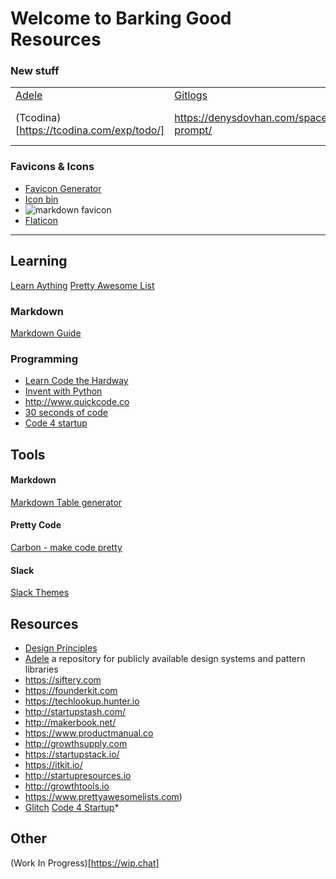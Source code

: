 # Welcome to Barking Good Resources 

### New stuff
|   |   |   |
|---|---|---|
|[Adele](https://adele.uxpin.com)    |[Gitlogs](https://www.gitlogs.com/awesome-topics)   |[Athena](https://www.athena.cool/#)|
|(Tcodina)[https://tcodina.com/exp/todo/]   | https://denysdovhan.com/spaceship-prompt/  |[Github Commit Emoji](https://gitmoji.carloscuesta.me)   |


### Favicons & Icons
* [Favicon Generator](https://realfavicongenerator.net)
* [Icon bin](https://iconbin.com)
* ![markdown favicon](https://raw.githubusercontent.com/mattcone/markdown-guide/master/favicon.ico)
* [Flaticon](https://www.flaticon.com)


------------


## Learning
[Learn Aything](https://learn-anything.xyz)
[Pretty Awesome List](https://www.prettyawesomelists.com)

### Markdown
[Markdown Guide](https://www.markdownguide.org)


### Programming
* [Learn Code the Hardway](https://learncodethehardway.org/)
* [Invent with Python](http://inventwithpython.com)
* http://www.quickcode.co
* [30 seconds of code](https://30secondsofcode.org)
* [Code 4 startup](http://www.quickcode.co)

## Tools
#### Markdown
[Markdown Table generator](http://www.tablesgenerator.com/markdown_tables#)


#### Pretty Code 
[Carbon - make code pretty](https://carbon.now.sh)

#### Slack
[Slack Themes](http://slackthemes.net)

## Resources
* [Design Principles](https://principles.design)
* [Adele](https://adele.uxpin.com/) a repository for publicly available design systems and pattern libraries
* https://siftery.com
* https://founderkit.com
* https://techlookup.hunter.io
* http://startupstash.com/
* http://makerbook.net/
* https://www.productmanual.co
* http://growthsupply.com
* https://startupstack.io/
* https://itkit.io/
* http://startupresources.io
* http://growthtools.io
* https://www.prettyawesomelists.com)
* [Glitch](https://glitch.com/)
[Code 4 Startup](https://code4startup.com/)* 

## Other
(Work In Progress)[https://wip.chat]
